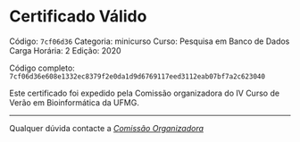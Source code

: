# Certificado Válido

Código: `7cf06d36`
Categoria: minicurso
Curso: Pesquisa em Banco de Dados
Carga Horária: 2
Edição: 2020


Código completo: `7cf06d36e608e1332ec8379f2e0da1d9d6769117eed3112eab07bf7a2c623040`


Este certificado foi expedido pela Comissão organizadora do IV Curso de Verão em Bioinformática da UFMG.

----

Qualquer dúvida contacte a [_Comissão Organizadora_](<mailto:cursobioinfoufmg@gmail.com$subject=[Certificados]>)

